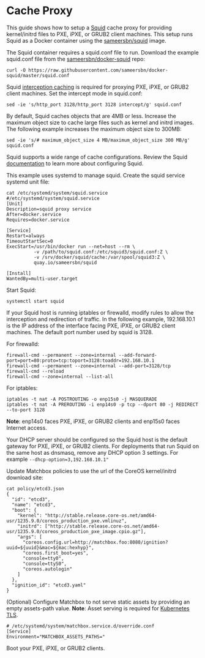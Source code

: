 # Cache Proxy

This guide shows how to setup a [Squid](http://www.squid-cache.org/) cache proxy for providing kernel/initrd files to PXE, iPXE, or GRUB2 client machines. This setup runs Squid as a Docker container using the [sameersbn/squid](https://quay.io/repository/sameersbn/squid)
image.

The Squid container requires a squid.conf file to run. Download the example squid.conf file from the [sameersbn/docker-squid](https://github.com/sameersbn/docker-squid) repo:
```
curl -O https://raw.githubusercontent.com/sameersbn/docker-squid/master/squid.conf
```

Squid [interception caching](http://wiki.squid-cache.org/SquidFaq/InterceptionProxy#Concepts_of_Interception_Caching) is required for proxying PXE, iPXE, or GRUB2 client machines. Set the intercept mode in squid.conf:
```
sed -ie 's/http_port 3128/http_port 3128 intercept/g' squid.conf
```

By default, Squid caches objects that are 4MB or less. Increase the maximum object size to cache large files such as kernel and initrd images. The following example increases the maximum object size to 300MB:
```
sed -ie 's/# maximum_object_size 4 MB/maximum_object_size 300 MB/g' squid.conf
```

Squid supports a wide range of cache configurations. Review the Squid [documentation](http://www.squid-cache.org/Doc/) to learn more about configuring Squid.

This example uses systemd to manage squid. Create the squid service systemd unit file:
```
cat /etc/systemd/system/squid.service
#/etc/systemd/system/squid.service
[Unit]
Description=squid proxy service
After=docker.service
Requires=docker.service

[Service]
Restart=always
TimeoutStartSec=0
ExecStart=/usr/bin/docker run --net=host --rm \
          -v /path/to/squid.conf:/etc/squid3/squid.conf:Z \
          -v /srv/docker/squid/cache:/var/spool/squid3:Z \
          quay.io/sameersbn/squid

[Install]
WantedBy=multi-user.target
```

Start Squid:
```
systemctl start squid
```

If your Squid host is running iptables or firewalld, modify rules to allow the interception and redirection of traffic. In the following example, 192.168.10.1 is the IP address of the interface facing PXE, iPXE, or GRUB2 client machines. The default port number used by squid is 3128.

For firewalld:
```
firewall-cmd --permanent --zone=internal --add-forward-port=port=80:proto=tcp:toport=3128:toaddr=192.168.10.1
firewall-cmd --permanent --zone=internal --add-port=3128/tcp
firewall-cmd --reload
firewall-cmd --zone=internal --list-all
```

For iptables:
```
iptables -t nat -A POSTROUTING -o enp15s0 -j MASQUERADE
iptables -t nat -A PREROUTING -i enp14s0 -p tcp --dport 80 -j REDIRECT --to-port 3128
```
**Note**: enp14s0 faces PXE, iPXE, or GRUB2 clients and enp15s0 faces Internet access.

Your DHCP server should be configured so the Squid host is the default gateway for PXE, iPXE, or GRUB2 clients. For deployments that run Squid on the same host as dnsmasq, remove any DHCP option 3 settings. For example ```--dhcp-option=3,192.168.10.1"```

Update Matchbox policies to use the url of the CoreOS kernel/initrd download site:
```
cat policy/etcd3.json
{
  "id": "etcd3",
  "name": "etcd3",
  "boot": {
    "kernel": "http://stable.release.core-os.net/amd64-usr/1235.9.0/coreos_production_pxe.vmlinuz",
    "initrd": ["http://stable.release.core-os.net/amd64-usr/1235.9.0/coreos_production_pxe_image.cpio.gz"],
    "args": [
      "coreos.config.url=http://matchbox.foo:8080/ignition?uuid=${uuid}&mac=${mac:hexhyp}",
      "coreos.first_boot=yes",
      "console=tty0",
      "console=ttyS0",
      "coreos.autologin"
    ]
  },
  "ignition_id": "etcd3.yaml"
}
```

(Optional) Configure Matchbox to not serve static assets by providing an empty assets-path value.
**Note**: Asset serving is required for [Kubernetes TLS](https://github.com/coreos/matchbox/blob/master/Documentation/kubernetes.md#assets).
```
# /etc/systemd/system/matchbox.service.d/override.conf
[Service]
Environment="MATCHBOX_ASSETS_PATHS="
```

Boot your PXE, iPXE, or GRUB2 clients.
